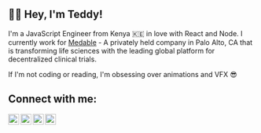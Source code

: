 ## 👋🏼 Hey, I'm Teddy!


I'm a JavaScript Engineer from Kenya 🇰🇪 in love with React and Node. I currently work for [Medable](https://www.linkedin.com/company/medable-inc-/) - A privately held company in Palo Alto, CA that is transforming life sciences with the leading global platform for decentralized clinical trials. 

If I'm not coding or reading, I'm obsessing over animations and VFX 😎

## Connect with me:
[<img align="left" width="22px" src="https://cdn.jsdelivr.net/npm/simple-icons@v3/icons/gmail.svg">](mailto:asolatotieno@gmail.com)
[<img align="left" width="22px" src="https://cdn.jsdelivr.net/npm/simple-icons@v3/icons/linkedin.svg">](https://www.linkedin.com/in/teddy-asola/)
[<img align="left" width="22px" src="https://cdn.jsdelivr.net/npm/simple-icons@v3/icons/twitter.svg">](https://twitter.com/Tedotieno)
[<img align="left" width="22px" src="https://cdn.jsdelivr.net/npm/simple-icons@v3/icons/instagram.svg">](https://www.instagram.com/tedotieno/)
